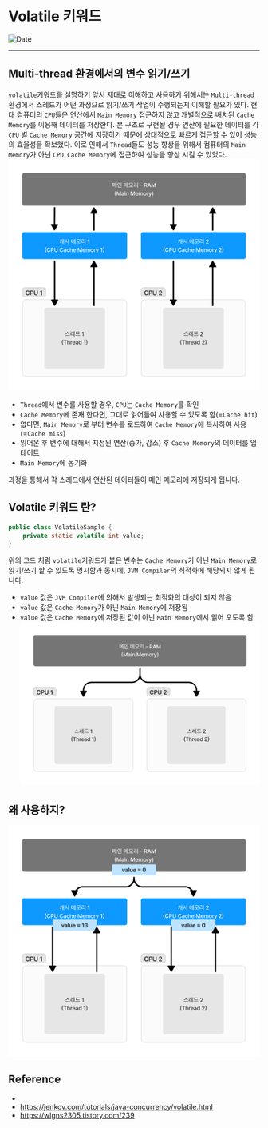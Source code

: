 # Volatile 키워드

![Date](https://img.shields.io/badge/Date-2024--12--11-blue)

---
## Multi-thread 환경에서의 변수 읽기/쓰기
`volatile`키워드를 설명하기 앞서 제대로 이해하고 사용하기 위해서는 `Multi-thread`환경에서 스레드가 어떤 과정으로 읽기/쓰기 작업이 수행되는지 이해할 필요가 있다.
현대 컴퓨터의 `CPU`들은 연산에서 `Main Memory` 접근하지 않고 개별적으로 배치된 `Cache Memory`를 이용해 데이터를 저장한다. 
본 구조로 구현될 경우 연산에 필요한 데이터를 각 `CPU` 별 `Cache Memory` 공간에 저장히기 때문에 상대적으로 빠르게 접근할 수 있어 성능의 효율성을 확보했다.
이로 인해서 `Thread`들도 성능 향상을 위해서 컴퓨터의 `Main Memory`가 아닌 `CPU Cache Memory`에 접근하여 성능을 향상 시킬 수 있었다.
![volatile_1.png](images/volatile_1.png)

- `Thread`에서 변수를 사용할 경우, `CPU`는 `Cache Memory`를 확인
- `Cache Memory`에 존재 한다면, 그대로 읽어들여 사용할 수 있도록 함(=`Cache hit`)
- 없다면, `Main Memory`로 부터 변수를 로드하여 `Cache Memory`에 복사하여 사용(=`Cache miss`)
- 읽어온 후 변수에 대해서 지정된 연산(증가, 감소) 후 `Cache Memory`의 데이터를 업데이트
- `Main Memory`에 동기화

과정을 통해서 각 스레드에서 연산된 데이터들이 메인 메모리에 저장되게 됩니다.

## Volatile 키워드 란?
```java
public class VolatileSample {
    private static volatile int value;
}
```
위의 코드 처럼 `volatile`키워드가 붙은 변수는 `Cache Memory`가 아닌 `Main Memory`로 읽기/쓰기 할 수 있도록 명시함과 동시에, `JVM Compiler`의 최적화에 해당되지 않게 됩니다.
- `value` 값은 `JVM Compiler`에 의해서 발생되는 최적화의 대상이 되지 않음
- `value` 값은 `Cache Memory`가 아닌 `Main Memory`에 저장됨
- `value` 값은 `Cache Memory`에 저장된 값이 아닌 `Main Memory`에서 읽어 오도록 함
![img.png](images/volatile_3.png)

## 왜 사용하지?

![img.png](images/volatile_2.png)

## Reference
- 
- https://jenkov.com/tutorials/java-concurrency/volatile.html
- https://wlgns2305.tistory.com/239